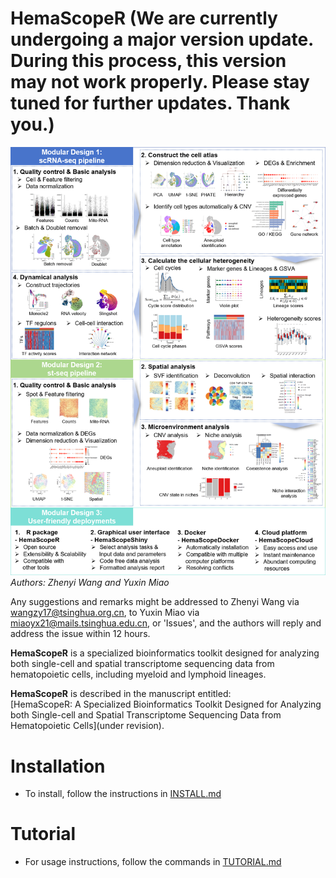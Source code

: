 # HemaScopeR (We are currently undergoing a major version update. During this process, this version may not work properly. Please stay tuned for further updates. Thank you.)
![Fig. 1](https://github.com/ZhenyiWangTHU/HemaScopeR/blob/main/Figure1_latest.png)
*Authors: Zhenyi Wang and Yuxin Miao*

Any suggestions and remarks might be addressed to Zhenyi Wang via wangzy17@tsinghua.org.cn, to Yuxin Miao via miaoyx21@mails.tsinghua.edu.cn, or 'Issues', and the authors will reply and address the issue within 12 hours.

**HemaScopeR** is a specialized bioinformatics toolkit designed for analyzing both single-cell and spatial transcriptome sequencing data from hematopoietic cells, including myeloid and lymphoid lineages.

**HemaScopeR** is described in the manuscript entitled:  
[HemaScopeR: A Specialized Bioinformatics Toolkit Designed for Analyzing both Single-cell and Spatial Transcriptome Sequencing Data from Hematopoietic Cells](under revision).

# Installation  
* To install, follow the instructions in [INSTALL.md](https://github.com/ZhenyiWangTHU/HemaScopeR/blob/main/INSTALL.md)

# Tutorial
* For usage instructions, follow the commands in [TUTORIAL.md](https://github.com/ZhenyiWangTHU/HemaScopeR/blob/main/TUTORIAL.md)

